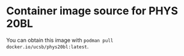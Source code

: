 # Container image source for PHYS 20BL
You can obtain this image with `podman pull docker.io/ucsb/phys20bl:latest`. 

